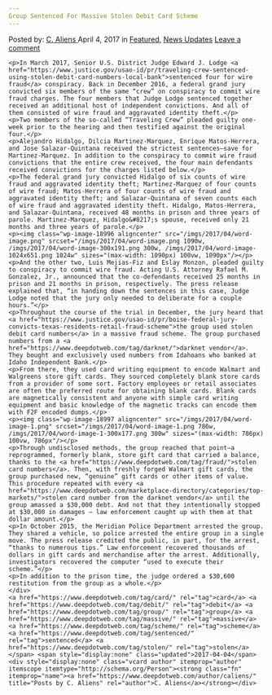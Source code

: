 ```yaml
---
Group Sentenced For Massive Stolen Debit Card Scheme
---
```

<article class="post-listing post-18987 post type-post status-publish format-standard has-post-thumbnail hentry  tag-card tag-debit tag-group tag-massive tag-scheme tag-sentenced tag-stolen">
    <div class="post-inner">
        <span>Posted by: <a href="https://www.deepdotweb.com/author/caliens/" title="">C. Aliens </a></span>
    <span>April 4, 2017</span>
    <span>in <a href="https://www.deepdotweb.com/category/deepdot-news/" rel="category tag">Featured</a>, <a href="https://www.deepdotweb.com/category/news-updates/" rel="category tag">News Updates</a></span>
    <span><a href="https://www.deepdotweb.com/2017/04/04/group-sentenced-massive-stolen-debit-card-scheme/#respond">Leave a comment</a></span>
    </p>
    <div class="clear"></div>
    
    <p>In March 2017, Senior U.S. District Judge Edward J. Lodge <a href="https://www.justice.gov/usao-id/pr/traveling-crew-sentenced-using-stolen-debit-card-numbers-local-bank">sentenced four for wire fraud</a> conspiracy. Back in December 2016, a federal grand jury convicted six members of the same “crew” on conspiracy to commit wire fraud charges. The four members that Judge Lodge sentenced together received an additional host of independent convictions. And all of them consisted of wire fraud and aggravated identity theft.</p>
    <p>Two members of the so-called “Traveling Crew” pleaded guilty one-week prior to the hearing and then testified against the original four.</p>
    <p>Alejandro Hidalgo, Dilcia Martinez-Marquez, Enrique Matos-Herrera, and Jose Salazar-Quintana received the strictest sentences—save for Martinez-Marquez. In addition to the conspiracy to commit wire fraud convictions that the entire crew received, the four main defendants received convictions for the charges listed below.</p>
    <p>The federal grand jury convicted Hidalgo of six counts of wire fraud and aggravated identity theft; Martinez-Marquez of four counts of wire fraud; Matos-Herrera of four counts of wire fraud and aggravated identity theft; and Salazar-Quintana of seven counts each of wire fraud and aggravated identity theft. Hidalgo, Matos-Herrera, and Salazar-Quintana, received 48 months in prison and three years of parole. Martinez-Marquez, Hidalgo&#8217;s spouse, received only 21 months and three years of parole.</p>
    <p><img class="wp-image-18996 aligncenter" src="/imgs/2017/04/word-image.png" srcset="/imgs/2017/04/word-image.png 1090w, /imgs/2017/04/word-image-300x191.png 300w, /imgs/2017/04/word-image-1024x651.png 1024w" sizes="(max-width: 1090px) 100vw, 1090px"/></p>
    <p>And the other two, Luis Mejias-Fiz and Eslay Monzon, pleaded guilty to conspiracy to commit wire fraud. Acting U.S. Attorney Rafael M. Gonzalez, Jr., announced that the co-defendants received 25 months in prison and 21 months in prison, respectively. The press release explained that, “in handing down the sentences in this case, Judge Lodge noted that the jury only needed to deliberate for a couple hours.”</p>
    <p>Throughout the course of the trial in December, the jury heard that <a href="https://www.justice.gov/usao-id/pr/boise-federal-jury-convicts-texas-residents-retail-fraud-scheme">the group used stolen debit card numbers</a> in a massive fraud scheme. The group purchased numbers from a <a href="https://www.deepdotweb.com/tag/darknet/">darknet vendor</a>. They bought and exclusively used numbers from Idahoans who banked at Idaho Independent Bank.</p>
    <p>From there, they used card writing equipment to encode Walmart and Walgreens store gift cards. They sourced completely blank store cards from a provider of some sort. Factory employees or retail associates are often the preferred route for obtaining blank cards. Blank cards are magnetically consistent and anyone with simple card writing equipment and basic knowledge of the magnetic tracks can encode them with F2F encoded dumps.</p>
    <p><img class="wp-image-18997 aligncenter" src="/imgs/2017/04/word-image-1.png" srcset="/imgs/2017/04/word-image-1.png 786w, /imgs/2017/04/word-image-1-300x177.png 300w" sizes="(max-width: 786px) 100vw, 786px"/></p>
    <p>Through undisclosed methods, the group reached that point—a reprogrammed, formerly blank, store gift card that carried a balance, thanks to the <a href="https://www.deepdotweb.com/tag/fraud/">stolen card numbers</a>. Then, with freshly forged Walmart gift cards, the group purchased new, “genuine” gift cards or other items of value. This procedure repeated with every <a href="https://www.deepdotweb.com/marketplace-directory/categories/top-markets/">stolen card number from the darknet vendor</a> until the group amassed a $30,000 debt. And not that they intentionally stopped at $30,000 in damages – law enforcement caught up with them at that dollar amount.</p>
    <p>In October 2015, the Meridian Police Department arrested the group. They shared a vehicle, so police arrested the entire group in a single move. The press release credited the public, in part, for the arrest, “thanks to numerous tips.” Law enforcement recovered thousands of dollars in gift cards and merchandise after the arrest. Additionally, investigators recovered the computer “used to execute their scheme.”</p>
    <p>In addition to the prison time, the judge ordered a $30,600 restitution from the group as a whole.</p>
    </div>
    <a href="https://www.deepdotweb.com/tag/card/" rel="tag">card</a> <a href="https://www.deepdotweb.com/tag/debit/" rel="tag">debit</a> <a href="https://www.deepdotweb.com/tag/group/" rel="tag">group</a> <a href="https://www.deepdotweb.com/tag/massive/" rel="tag">massive</a> <a href="https://www.deepdotweb.com/tag/scheme/" rel="tag">scheme</a> <a href="https://www.deepdotweb.com/tag/sentenced/" rel="tag">sentenced</a> <a href="https://www.deepdotweb.com/tag/stolen/" rel="tag">stolen</a></span> <span style="display:none" class="updated">2017-04-04</span>
    <div style="display:none" class="vcard author" itemprop="author" itemscope itemtype="http://schema.org/Person"><strong class="fn" itemprop="name"><a href="https://www.deepdotweb.com/author/caliens/" title="Posts by C. Aliens" rel="author">C. Aliens</a></strong></div>
    

